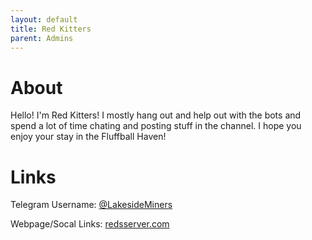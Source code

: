 ```yaml
---
layout: default
title: Red Kitters
parent: Admins
---
```



# About
Hello! I'm Red Kitters! I mostly hang out and help out with the bots and spend a lot of time chating and posting stuff in the channel. 
I hope you enjoy your stay in the Fluffball Haven!

# Links
Telegram Username: [@LakesideMiners](t.me/lakesideminers)

Webpage/Socal Links: [redsserver.com](redsserver.com)
